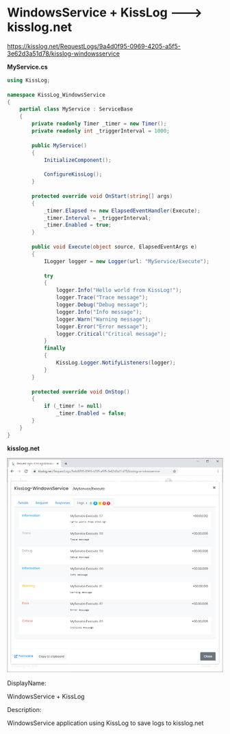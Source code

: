 # WindowsService + KissLog ---> kisslog.net

https://kisslog.net/RequestLogs/9a4d0f95-0969-4205-a5f5-3e62d3a51d78/kisslog-windowsservice

**MyService.cs**

```csharp
using KissLog;

namespace KissLog_WindowsService
{
    partial class MyService : ServiceBase
    {
        private readonly Timer _timer = new Timer();
        private readonly int _triggerInterval = 1000;

        public MyService()
        {
            InitializeComponent();

            ConfigureKissLog();
        }

        protected override void OnStart(string[] args)
        {
            _timer.Elapsed += new ElapsedEventHandler(Execute);
            _timer.Interval = _triggerInterval;
            _timer.Enabled = true;
        }

        public void Execute(object source, ElapsedEventArgs e)
        {
            ILogger logger = new Logger(url: "MyService/Execute");

            try
            {
                logger.Info("Hello world from KissLog!");
                logger.Trace("Trace message");
                logger.Debug("Debug message");
                logger.Info("Info message");
                logger.Warn("Warning message");
                logger.Error("Error message");
                logger.Critical("Critical message");
            }
            finally
            {
                KissLog.Logger.NotifyListeners(logger);
            }
        }

        protected override void OnStop()
        {
            if (_timer != null)
                _timer.Enabled = false;
        }
    }
}
```

**kisslog.net**

![kisslog.net](/src/KissLog-WindowsService/KissLog-WindowsService/KissLog-WindowsService.png)

DisplayName:

WindowsService + KissLog

Description:

WindowsService application using KissLog to save logs to kisslog.net